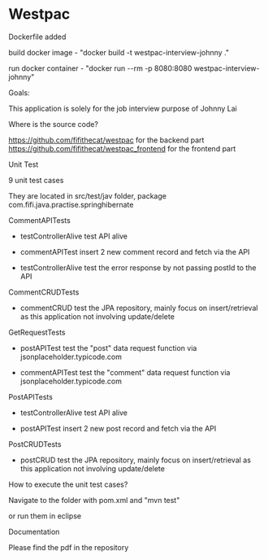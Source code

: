 # Westpac

Dockerfile added

build docker image - "docker build -t westpac-interview-johnny ."

run docker container - "docker run --rm -p 8080:8080 westpac-interview-johnny"



Goals:

This application is solely for the job interview purpose of Johnny Lai


Where is the source code?

https://github.com/fifithecat/westpac for the backend part
https://github.com/fifithecat/westpac_frontend for the frontend part


Unit Test

9 unit test cases

They are located in src/test/jav folder, package com.fifi.java.practise.springhibernate

CommentAPITests

- testControllerAlive test API alive

- commentAPITest insert 2 new comment record and fetch via the API

- testControllerAlive test the error response by not passing postId to the API


CommentCRUDTests

- commentCRUD test the JPA repository, mainly focus on insert/retrieval as this application not involving update/delete


GetRequestTests

- postAPITest test the "post" data request function via jsonplaceholder.typicode.com

- commentAPITest test the "comment" data request function via jsonplaceholder.typicode.com


PostAPITests

- testControllerAlive test API alive

- postAPITest insert 2 new post record and fetch via the API


PostCRUDTests

- postCRUD test the JPA repository, mainly focus on insert/retrieval as this application not involving update/delete



How to execute the unit test cases?

Navigate to the folder with pom.xml and "mvn test"

or run them in eclipse


Documentation

Please find the pdf in the repository
